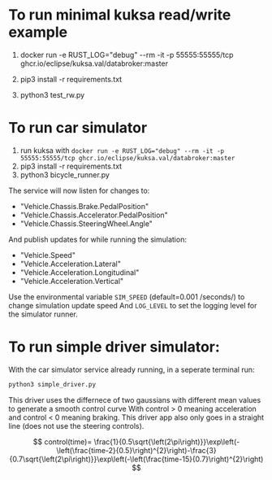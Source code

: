 # To run minimal kuksa read/write example

1) docker run -e RUST_LOG="debug" --rm -it -p 55555:55555/tcp ghcr.io/eclipse/kuksa.val/databroker:master

2) pip3 install -r requirements.txt

3) python3 test_rw.py


# To run car simulator 
1) run kuksa with `docker run -e RUST_LOG="debug" --rm -it -p 55555:55555/tcp ghcr.io/eclipse/kuksa.val/databroker:master`
2) pip3 install -r requirements.txt
3) python3 bicycle_runner.py

The service will now listen for changes to:
- "Vehicle.Chassis.Brake.PedalPosition"
- "Vehicle.Chassis.Accelerator.PedalPosition"
- "Vehicle.Chassis.SteeringWheel.Angle"

And publish updates for while running the simulation:

- "Vehicle.Speed"
- "Vehicle.Acceleration.Lateral"
- "Vehicle.Acceleration.Longitudinal"
- "Vehicle.Acceleration.Vertical"

Use the environmental variable `SIM_SPEED` (default=0.001 /seconds/) to change simulation update speed
And `LOG_LEVEL` to set the logging level for the simulator runner.

# To run simple driver simulator:

With the car simulator service already running, in a seperate terminal run:

```python
python3 simple_driver.py
```

This driver uses the differnece of two gaussians with different mean values to generate a smooth control curve
With control > 0 meaning acceleration and control < 0 meaning braking. This driver app also only goes in a straight line
(does not use the steering controls).

$$
control(time)= \frac{1}{0.5\sqrt{\left(2\pi\right)}}\exp\left(-\left(\frac{time-2}{0.5}\right)^{2}\right)-\frac{3}{0.7\sqrt{\left(2\pi\right)}}\exp\left(-\left(\frac{time-15}{0.7}\right)^{2}\right)
$$


